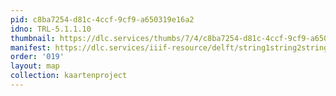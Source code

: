 ```yaml
---
pid: c8ba7254-d81c-4ccf-9cf9-a650319e16a2
idno: TRL-5.1.1.10
thumbnail: https://dlc.services/thumbs/7/4/c8ba7254-d81c-4ccf-9cf9-a650319e16a2/full/400,339/0/default.jpg
manifest: https://dlc.services/iiif-resource/delft/string1string2string3/kaartenproject-2007/TRL-5.1.1.10
order: '019'
layout: map
collection: kaartenproject
---
```

